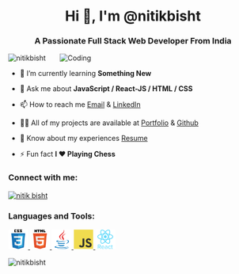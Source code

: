 <!-- [![MasterHead](https://th.bing.com/th/id/R.7aac0a65c2f22ba34702ab7413afd7aa?rik=3QLaVVVlQ8ByPQ&riu=http%3a%2f%2fperfonec.com%2fwp-content%2fuploads%2f2019%2f03%2fhome-gif.gif&ehk=t5qZ3Kod64AaXvjumGsEYHoPvBh7swqcZROIBTCNiow%3d&risl=&pid=ImgRaw&r=0)](https://rishavchanda.io) -->
<h1 align="center">Hi 👋, I'm @nitikbisht</h1>
<h3 align="center">A Passionate Full Stack Web Developer From India</h3>
<img align="right" alt="Coding" width="400" src="https://i.pinimg.com/originals/54/e3/7d/54e37d8074ebcde1d96c77d7b2a7f310.gif">
<p align="left"> <img src="https://komarev.com/ghpvc/?username=nitikbisht&label=Profile%20views&color=0e75b6&style=flat" alt="nitikbisht" /> </p>

- 🌱 I’m currently learning **Something New**

- 💬 Ask me about **JavaScript / React-JS / HTML / CSS**

- 📫 How to reach me [Email](mailto:nitikbisht62@gmail.com) & [LinkedIn](https://www.linkedin.com/in/nitik-bisht-62nb/)

- 👨‍💻 All of my projects are available at [Portfolio](https://nitikbisht.netlify.app/) & [Github](https://github.com/nitikbisht)

- 📄 Know about my experiences [Resume](https://drive.google.com/file/d/1Ecsa8CBpiyQCT32elRphbbUsvonhK3eZ/view?usp=sharing)

- ⚡ Fun fact **I ❤️ Playing Chess**

<h3 align="left">Connect with me:</h3>
<p align="left">
<a href="https://www.linkedin.com/in/nitik-bisht-62nb/" target="blank"><img align="center" src="https://raw.githubusercontent.com/rahuldkjain/github-profile-readme-generator/master/src/images/icons/Social/linked-in-alt.svg" alt="nitik bisht" height="30" width="40" /></a>
</p>

<h3 align="left">Languages and Tools:</h3>
<p align="left"> <a href="https://www.w3schools.com/css/" target="_blank" rel="noreferrer"> <img src="https://raw.githubusercontent.com/devicons/devicon/master/icons/css3/css3-original-wordmark.svg" alt="css3" width="40" height="40"/> </a> <a href="https://www.w3.org/html/" target="_blank" rel="noreferrer"> <img src="https://raw.githubusercontent.com/devicons/devicon/master/icons/html5/html5-original-wordmark.svg" alt="html5" width="40" height="40"/> </a> <a href="https://www.java.com" target="_blank" rel="noreferrer"> <img src="https://raw.githubusercontent.com/devicons/devicon/master/icons/java/java-original.svg" alt="java" width="40" height="40"/> </a> <a href="https://developer.mozilla.org/en-US/docs/Web/JavaScript" target="_blank" rel="noreferrer"> <img src="https://raw.githubusercontent.com/devicons/devicon/master/icons/javascript/javascript-original.svg" alt="javascript" width="40" height="40"/> </a> <a href="https://reactjs.org/" target="_blank" rel="noreferrer"> <img src="https://raw.githubusercontent.com/devicons/devicon/master/icons/react/react-original-wordmark.svg" alt="react" width="40" height="40"/> </a> </p>

<!-- <p><img align="left" src="https://github-readme-stats.vercel.app/api/top-langs?username=nitikbisht&show_icons=true&locale=en&layout=compact" alt="nitikbisht" /></p>

<p>&nbsp;<img align="center" src="https://github-readme-stats.vercel.app/api?username=nitikbisht&show_icons=true&locale=en" alt="nitikbisht" /></p> -->

<p><img align="center" src="https://github-readme-streak-stats.herokuapp.com/?user=nitikbisht&" alt="nitikbisht" /></p>
